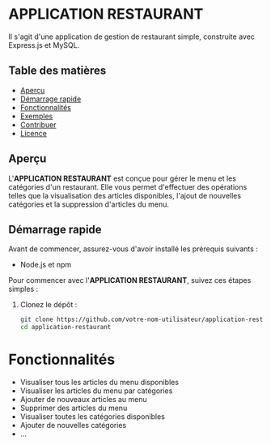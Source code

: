 # APPLICATION RESTAURANT

Il s'agit d'une application de gestion de restaurant simple, construite avec Express.js et MySQL.

## Table des matières

- [Aperçu](#aperçu)
- [Démarrage rapide](#démarrage-rapide)
- [Fonctionnalités](#fonctionnalités)
- [Exemples](#exemples)
- [Contribuer](#contribuer)
- [Licence](#licence)

## Aperçu

L'**APPLICATION RESTAURANT** est conçue pour gérer le menu et les catégories d'un restaurant. Elle vous permet d'effectuer des opérations telles que la visualisation des articles disponibles, l'ajout de nouvelles catégories et la suppression d'articles du menu.

## Démarrage rapide

Avant de commencer, assurez-vous d'avoir installé les prérequis suivants :

- Node.js et npm

Pour commencer avec l'**APPLICATION RESTAURANT**, suivez ces étapes simples :

1. Clonez le dépôt :

   ```bash
   git clone https://github.com/votre-nom-utilisateur/application-restaurant.git
   cd application-restaurant

# Fonctionnalités
- Visualiser tous les articles du menu disponibles
- Visualiser les articles du menu par catégories
- Ajouter de nouveaux articles au menu
- Supprimer des articles du menu
- Visualiser toutes les catégories disponibles
- Ajouter de nouvelles catégories
- ...
